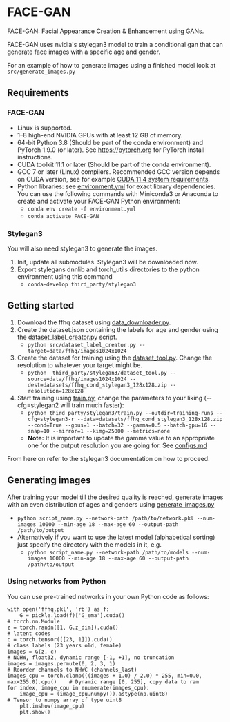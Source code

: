 # FACE-GAN
FACE-GAN: Facial Appearance Creation &amp; Enhancement using GANs.

FACE-GAN uses nvidia's stylegan3 model to train a conditional gan that can generate face images with a specific age and gender.

For an example of how to generate images using a finished model look at `src/generate_images.py` 

## Requirements
### FACE-GAN
* Linux is supported.
* 1&ndash;8 high-end NVIDIA GPUs with at least 12 GB of memory.
* 64-bit Python 3.8 (Should be part of the conda environment) and PyTorch 1.9.0 (or later). See https://pytorch.org for PyTorch install instructions.
* CUDA toolkit 11.1 or later (Should be part of the conda environment).
* GCC 7 or later (Linux) compilers.  Recommended GCC version depends on CUDA version, see for example [CUDA 11.4 system requirements](https://docs.nvidia.com/cuda/archive/11.4.1/cuda-installation-guide-linux/index.html#system-requirements).
* Python libraries: see [environment.yml](./environment.yml) for exact library dependencies.  You can use the following commands with Miniconda3 or Anaconda to create and activate your FACE-GAN Python environment:
  - `conda env create -f environment.yml`
  - `conda activate FACE-GAN`

### Stylegan3
You will also need stylegan3 to generate the images.
1. Init, update all submodules. Stylegan3 will be downloaded now.
2. Export stylegans dnnlib and torch_utils directories to the python environment using this command
   * `conda-develop third_party/stylegan3`

## Getting started
1. Download the ffhq dataset using [data_downloader.py](./src/data_downloader.py).
2. Create the dataset.json containing the labels for age and gender using the [dataset_label_creator.py](./src/dataset_label_creator.py) script.
   - `python src/dataset_label_creator.py --target=data/ffhq/images1024x1024`
3. Create the dataset for training using the [dataset_tool.py](./third_party/stylegan3/dataset_tool.py). Change the resolution to whatever your target might be.
   - `python  third_party/stylegan3/dataset_tool.py --source=data/ffhq/images1024x1024 --dest=datasets/ffhq_cond_stylegan3_128x128.zip --resolution=128x128`
4. Start training using [train.py](./third_party/stylegan3/train.py), change the parameters to your liking (--cfg=stylegan2 will train much faster):
   - `python third_party/stylegan3/train.py --outdir=training-runs --cfg=stylegan3-r --data=datasets/ffhq_cond_stylegan3_128x128.zip --cond=True --gpus=1 --batch=32 --gamma=0.5 --batch-gpu=16 --snap=10 --mirror=1 --kimg=25000 --metrics=none`
   - **Note:** It is important to update the gamma value to an appropriate one for the output resolution you are going for. See [configs.md](./third_party/stylegan3/docs/configs.md)

From here on refer to the stylegan3 documentation on how to proceed.

## Generating images
After training your model till the desired quality is reached, generate images with an even distribution of ages and genders using [generate_images.py](./src/generate_images.py)
* `python script_name.py --network-path /path/to/network.pkl --num-images 10000 --min-age 18 --max-age 60 --output-path /path/to/output`
* Alternatively if you want to use the latest model (alphabetical sorting) just specify the directory with the models in it, e.g.
  * `python script_name.py --network-path /path/to/models --num-images 10000 --min-age 18 --max-age 60 --output-path /path/to/output`

### Using networks from Python

You can use pre-trained networks in your own Python code as follows:

```.python
with open('ffhq.pkl', 'rb') as f:
    G = pickle.load(f)['G_ema'].cuda()                                              # torch.nn.Module
z = torch.randn([1, G.z_dim]).cuda()                                                # latent codes
c = torch.tensor([[23, 1]]).cuda()                                                  # class labels (23 years old, female)
images = G(z, c)                                                                    # NCHW, float32, dynamic range [-1, +1], no truncation
images = images.permute(0, 2, 3, 1)                                                 # Reorder channels to NHWC (channels_last)
images_cpu = torch.clamp(((images + 1.0) / 2.0) * 255, min=0.0, max=255.0).cpu()    # Dynamic range [0, 255], copy data to ram
for index, image_cpu in enumerate(images_cpu):
    image_cpu = (image_cpu.numpy()).astype(np.uint8)                                # Tensor to numpy array of type uint8
    plt.imshow(image_cpu)
    plt.show()
```